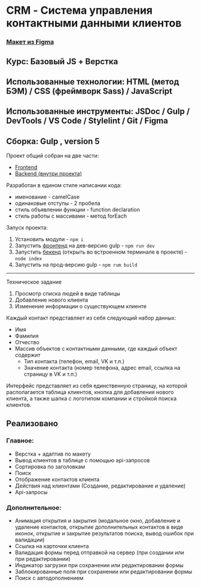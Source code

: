 # CRM - Система управления контактными данными клиентов

<!-- ## [GutHub Pages](https://romanmenshikov92.github.io/Weblayout_Sitdownpls/) -->

<!-- [![Pages build status](https://github.com/RomanMenshikov92/Weblayout_Sitdownpls/actions/workflows/pages/pages-build-deployment/badge.svg)](https://github.com/RomanMenshikov92/ra-16-react-router/actions/workflows/pages/pages-build-deployment) -->

### [Макет из Figma](<https://www.figma.com/design/0L1LfszUWIsB0sty8iMwCZ/CRM-(Copy)?node-id=211-746&t=guVcFIU5gA06w6PV-1>)

## Курс: Базовый JS + Верстка

## Использованные технологии: HTML (метод БЭМ) / CSS (фреймворк Sass) / JavaScript

## Использованные инструменты: JSDoc / Gulp / DevTools / VS Сode / Stylelint / Git / Figma

## Сборка: Gulp , version 5

Проект общий собран на две части:

- [Frontend](./)
- [Backend (внутри проекта)](./backend/)

Разработан в едином стиле написании кода:

- именование - camelCase
- одинаковые отступы - 2 пробела
- стиль объявлении функции - function declaration
- стиль работы с массивами - метод forEach

Запуск проекта:

1. Установить модули - `npm i`
2. Запустить [фронтенд](./) на дев-версию gulp - `npm run dev`
3. Запустить [бекенд](./backend/) (открыть во встроенном терминале в проекте) - `node index`
4. Запустить на прод-версию gulp - `npm rum build`

---

Техническое задание

1. Просмотр списка людей в виде таблицы
2. Добавление нового клиента
3. Изменение информации о существующем клиенте

Каждый контакт представляет из себя следующий набор данных:

- Имя
- Фамилия
- Отчество
- Массив объектов с контактными данными, где каждый объект содержит
  - Тип контакта (телефон, email, VK и т.п.)
  - Значение контакта (номер телефона, адрес email, ссылка на страницу в VK и т.п.)

Интерфейс представляет из себя единственную страницу, на которой располагается таблица клиентов, кнопка для добавления нового клиента, а также шапка с логотипом компании и стройкой поиска клиентов.

## Реализовано
### Главное:

- Верстка + адаптив по макету
- Вывод клиентов в таблице с помощью api-запросов
- Сортировка по заголовкам
- Поиск
- Отображение контактов клиента
- Действия над клиентами (Создание, редактирование и удаление)
- Api-запросы

### Дополнительное:

- Анимация открытия и закрытия (модальное окно, добавление и удаление контактов, открытие дополнительных контактов в виде иконок, открытие и закрытие результатов поиска, вывод ошибок при валидации)
- Ссылка на карточки клиента
- Валидация формы перед отправкой на сервер (при создании или при редактировании)
- Индикатор загрузки при сохранении или редактировании формы
- Заблокированные поля при сохранении или редактировании формы
- Поиск с автодополнением


